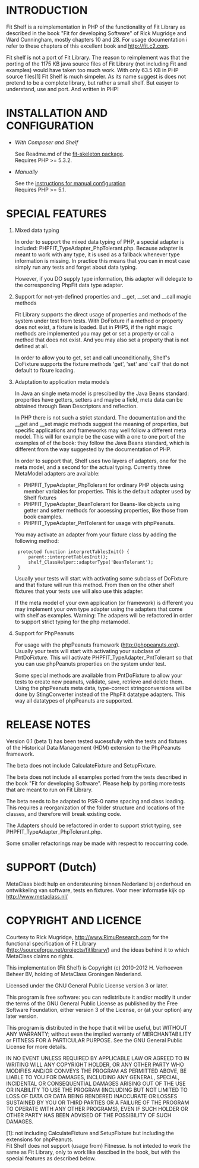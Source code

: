 INTRODUCTION
============

Fit Shelf is a reimplementation in PHP of the functionality of Fit Library as described in 
the book "Fit for developing Software" of Rick Mugridge and Ward Cunningham, 
mostly chapters 10 and 28. For usage documentation i refer to these chapters of this 
excellent book and http://fit.c2.com.

Fit shelf is not a port of Fit Library. The reason to reimplement was that the porting 
of the  1175 KB java source files of Fit Library (not including Fit and examples) 
would have taken too much work. With only 63.5 KB in PHP source files[1] Fit Shelf is 
much simpeler. As its name suggest is does not pretend to be a complete library,
but rather a small shelf. But easyer to understand, use and port. And written in PHP!

INSTALLATION AND CONFIGURATION
==============================

- *With Composer and Shelf*    

  See Readme.md of the [fit-skeleton package](https://github.com/metaclass-nl/fit-skeleton).  
  Requires PHP >= 5.3.2.
  
- *Manually*  
  
  See the [instructions for manual configuration](doc/ConfigManually.md)  
  Requires PHP >= 5.1.

SPECIAL FEATURES
================

1. Mixed data typing

	In order to support the mixed data typing of PHP, a special adapter
	is included: PHPFIT_TypeAdapter_PhpTolerant.php. Because adapter is
	meant to work with any type, it is used as a fallback whenever 
	type information is missing. In practice this means that
	you can in most case simply run any tests and forget about data typing.
	
	However, if you DO supply type information, this adapter will delegate
	to the corresponding PhpFit data type adapter.

2. Support for not-yet-defined properties and __get, __set and __call magic methods

	Fit Library supports the direct usage of properties and methods
	of the system under test from tests. With DoFixture if a method or
	property does not exist, a fixture is loaded. But in PHP5, 
	if the right magic methods are implemented you may
	get or set a property or call a method that does not exist. 
	And you may also set a property that is not defined at all.
	
	In order to allow you to get, set and call unconditionally, 
	Shelf's DoFixture supports the fixture methods 'get', 'set' and 'call' 
	that do not default to fixure loading. 

3. Adaptation to application meta models

	In Java an single meta model is prescibed by the Java Beans standard:
	properties have getters, setters and maybe a field, meta data can be
	obtained through Bean Descriptors and reflection.
	
	In PHP there is not such a strict standard. The documentation and the
	__get and __set magic methods suggest the meaning of properties,
	but specific applications and frameworks may well follow a different 
	meta model. This will for example be the case with a one to one port
	of the examples of of the book: they follow the Java Beans standard,
	which is different from the way suggested by the documentation of PHP.
	
	In order to support that, Shelf uses two layers of adapters, one 
	for the meta model, and a second for the actual typing. Currently
	three MetaModel adapters are available:
	- PHPFIT_TypeAdapter_PhpTolerant for ordinary PHP objects using member variables
	  for properties. This is the default adapter used by Shelf fixtures
	- PHPFIT_TypeAdapter_BeanTolerant for Beans-like objects using getter and setter 
	  methods for accessing properties, like those from book examples.
	- PHPFIT_TypeAdapter_PntTolerant for usage with phpPeanuts.
	
	You may activate an adapter from your fixture class by adding the following method:
	
		protected function interpretTablesInit() {
			parent::interpretTablesInit();
			shelf_ClassHelper::adapterType('BeanTolerant');
		}
		
	Usually your tests will start with activating some subclass of DoFixture and 
	that fixture will run this method. From then on the other shelf fixtures that 
	your tests use will also use this adapter.
	
	If the meta model of your own application (or framework) is different
	you may implement your own type adapter using the adapters that come
	with shelf as examples. Warning: The adapers will be refactored in order
	to support strict typing for the php metamodel.

4. Support for PhpPeanuts

	For usage with the phpPeanuts framework (http://phppeanuts.org).
	Usually your tests will start with activating 
	your subclass of PntDoFixture. This will activate PHPFIT_TypeAdapter_PntTolerant
	so that you can use phpPeanuts properties on the system under test.
	
	Some special methods are available from PntDoFixture to allow your tests
	to create new peanuts, validate, save, retrieve and delete them. Using the
	phpPeanuts meta data, type-correct stringconversions will be done by
	StingConverter instead of the PhpFit datatype adapters. This way all
	datatypes of phpPeanuts are supported.

RELEASE NOTES
=============

Version 0.1 (beta 1) has been tested sucessfully with the tests and fixtures of the 
Historical Data Management (HDM) extension to the PhpPeanuts framework.

The beta does not include CalculateFixture and SetupFixture.

The beta does not include all examples ported from the tests described 
in the book "Fit for developing Software". Please help by porting more
tests that are meant to run on Fit Library.

The beta needs to be adapted to PSR-0 name spacing and class loading.
This requires a reorganization of the folder structure and locations of the classes,
and therefore will break existing code.  

The Adapters should be refactored in order to support strict typing,
see PHPFIT_TypeAdapter_PhpTolerant.php.

Some smaller refactorings may be made with respect to reoccurring code.

   
SUPPORT (Dutch)
===============

MetaClass biedt hulp en ondersteuning binnen Nederland bij onderhoud 
en ontwikkeling van software, tests en fixtures. 
Voor meer informatie kijk op http://www.metaclass.nl/


COPYRIGHT AND LICENCE
=====================

Courtesy to Rick Mugridge, http://www.RimuResearch.com for the 
functional specification of Fit Library (http://sourceforge.net/projects/fitlibrary/) 
and the ideas behind it to which MetaClass claims no rights.
 
This implementation (Fit Shelf) is Copyright (c) 2010-2012 H. Verhoeven Beheer BV, 
holding of MetaClass Groningen Nederland.

Licensed under the GNU General Public License version 3 or later.

This program is free software: you can redistribute it and/or modify
it under the terms of the GNU General Public License as published by
the Free Software Foundation, either version 3 of the License, or
(at your option) any later version.

This program is distributed in the hope that it will be useful,
but WITHOUT ANY WARRANTY; without even the implied warranty of
MERCHANTABILITY or FITNESS FOR A PARTICULAR PURPOSE.  See the
GNU General Public License for more details.

IN NO EVENT UNLESS REQUIRED BY APPLICABLE LAW OR AGREED TO IN WRITING
WILL ANY COPYRIGHT HOLDER, OR ANY OTHER PARTY WHO MODIFIES AND/OR CONVEYS
THE PROGRAM AS PERMITTED ABOVE, BE LIABLE TO YOU FOR DAMAGES, INCLUDING ANY
GENERAL, SPECIAL, INCIDENTAL OR CONSEQUENTIAL DAMAGES ARISING OUT OF THE
USE OR INABILITY TO USE THE PROGRAM (INCLUDING BUT NOT LIMITED TO LOSS OF
DATA OR DATA BEING RENDERED INACCURATE OR LOSSES SUSTAINED BY YOU OR THIRD
PARTIES OR A FAILURE OF THE PROGRAM TO OPERATE WITH ANY OTHER PROGRAMS),
EVEN IF SUCH HOLDER OR OTHER PARTY HAS BEEN ADVISED OF THE POSSIBILITY OF
SUCH DAMAGES.


[1]: not including CalculateFixture and SetupFixture but including the extensions for phpPeanuts.  
     Fit Shelf does not support (usage from) Fitnesse. Is not inteded to work the
     same as Fit Library, only to work like descibed in the book, but with the 
     special features as described below.


